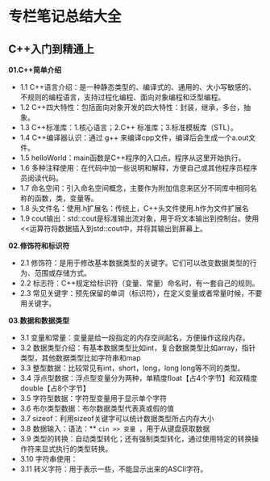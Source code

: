 # 专栏笔记总结大全


## C++入门到精通上

**01.C++简单介绍**

- 1.1 C++语言介绍：是一种静态类型的、编译式的、通用的、大小写敏感的、不规则的编程语言，支持过程化编程、面向对象编程和泛型编程。 
- 1.2 C++四大特性：包括面向对象开发的四大特性：封装，继承，多台，抽象。 
- 1.3 C++标准库：1.核心语言；2.C++ 标准库；3.标准模板库（STL）。 
- 1.4 C++编译器认识：通过 g++ 来编译cpp文件，编译后会生成一个a.out文件。 
- 1.5 helloWorld：main函数是C++程序的入口点，程序从这里开始执行。 
- 1.6 多种注释使用：在代码中加一些说明和解释，方便自己或其他程序员程序员阅读代码。 
- 1.7 命名空间：引入命名空间概念，主要作为附加信息来区分不同库中相同名称的函数，类，变量等。 
- 1.8 头文件名：使用.h扩展名：传统上，C++头文件使用.h作为文件扩展名 
- 1.9 cout输出：std::cout是标准输出流对象，用于将文本输出到控制台。使用<<运算符将数据插入到std::cout中，并将其输出到屏幕上。

**02.修饰符和标识符**

- 2.1 修饰符：是用于修改基本数据类型的关键字。它们可以改变数据类型的行为、范围或存储方式。
- 2.2 标志符：C++规定给标识符（变量、常量）命名时，有一套自己的规则。
- 2.3 常见关键字：预先保留的单词（标识符），在定义变量或者常量时候，不要用关键字。

**03.数据和数据类型**

- 3.1 变量和常量：变量是给一段指定的内存空间起名，方便操作这段内存。
- 3.2 数据类型介绍：有基本数据类型比如int，复合数据类型比如array，指针类型，其他数据类型比如字符串和map
- 3.3 整型数据：比较常见有int，short，long，long long等不同的类型。
- 3.4 浮点型数据：浮点型变量分为两种，单精度float【占4个字节】和双精度double【占8个字节】
- 3.5 字符型数据：字符型变量用于显示单个字符
- 3.6 布尔类型数据：布尔数据类型代表真或假的值
- 3.7 sizeof：利用sizeof关键字可以统计数据类型所占内存大小
- 3.8 数据输入：语法：** `cin >> 变量 `，用于从键盘获取数据
- 3.9 类型的转换：自动类型转化；还有强制类型转化，通过使用特定的转换操作符来显式执行的类型转换。
- 3.10 字符串使用：
- 3.11 转义字符：用于表示一些，不能显示出来的ASCII字符。


